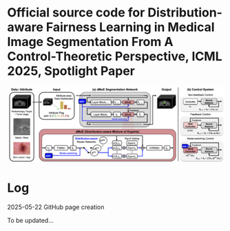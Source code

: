 # Official source code for Distribution-aware Fairness Learning in Medical Image Segmentation From A Control-Theoretic Perspective, ICML 2025, Spotlight Paper
![alt text](https://github.com/tvseg/dMoE/blob/main/main.png)

# Log
2025-05-22 GitHub page creation

To be updated...
